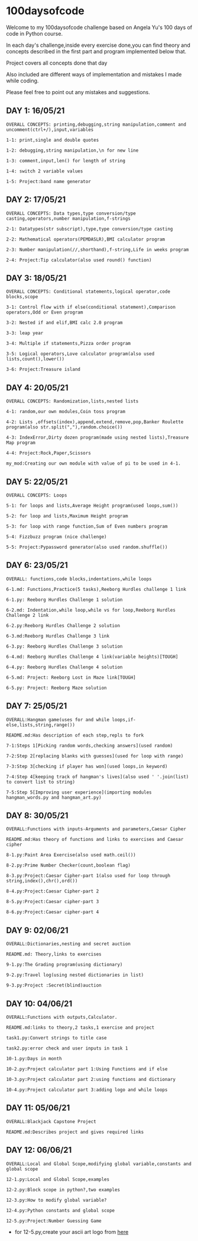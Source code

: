 # 100daysofcode

Welcome to my 100daysofcode challenge based on Angela Yu's 100 days of code in Python course.

In each day's challenge,inside every exercise done,you can find theory and concepts described in the first part and program implemented below that.

Project covers all concepts done that day

Also included are different ways of implementation and mistakes I made while coding.

Please feel free to point out any mistakes and suggestions.

## DAY 1:  16/05/21

    OVERALL CONCEPTS: printing,debugging,string manipulation,comment and uncomment(ctrl+/),input,variables

    1-1: print,single and double quotes

    1-2: debugging,string manipulation,\n for new line

    1-3: comment,input,len() for length of string

    1-4: switch 2 variable values

    1-5: Project:band name generator
    
## DAY 2:  17/05/21

    OVERALL CONCEPTS: Data types,type conversion/type casting,operators,number manipulation,f-strings
    
    2-1: Datatypes(str subscript),type,type conversion/type casting
    
    2-2: Mathematical operators(PEMDASLR),BMI calculator program
    
    2-3: Number manipulation(//,shorthand),f-string,Life in weeks program
    
    2-4: Project:Tip calculator(also used round() function)

## DAY 3:  18/05/21

    OVERALL CONCEPTS: Conditional statements,logical operator,code blocks,scope
    
    3-1: Control flow with if else(conditional statement),Comparison operators,Odd or Even program
    
    3-2: Nested if and elif,BMI calc 2.0 program
    
    3-3: leap year
    
    3-4: Multiple if statements,Pizza order program
    
    3-5: Logical operators,Love calculator program(also used lists,count(),lower())
    
    3-6: Project:Treasure island

## DAY 4:  20/05/21

    OVERALL CONCEPTS: Randomization,lists,nested lists
    
    4-1: random,our own modules,Coin toss program
    
    4-2: Lists ,offsets(index),append,extend,remove,pop,Banker Roulette program(also str.split(","),random.choice())
    
    4-3: IndexError,Dirty dozen program(made using nested lists),Treasure Map program
    
    4-4: Project:Rock,Paper,Scissors

    my_mod:Creating our own module with value of pi to be used in 4-1.

## DAY 5:  22/05/21

    OVERALL CONCEPTS: Loops

    5-1: for loops and lists,Average Height program(used loops,sum())

    5-2: for loop and lists,Maximum Height program

    5-3: for loop with range function,Sum of Even numbers program

    5-4: Fizzbuzz program (nice challenge)

    5-5: Project:Pypassword generator(also used random.shuffle())

## DAY 6: 23/05/21

    OVERALL: functions,code blocks,indentations,while loops

    6-1.md: Functions,Practice(5 tasks),Reeborg Hurdles challenge 1 link

    6-1.py: Reeborg Hurdles Challenge 1 solution

    6-2.md: Indentation,while loop,while vs for loop,Reeborg Hurdles Challenge 2 link

    6-2.py:Reeborg Hurdles Challenge 2 solution

    6-3.md:Reeborg Hurdles Challenge 3 link

    6-3.py: Reeborg Hurdles Challenge 3 solution

    6-4.md: Reeborg Hurdles Challenge 4 link(variable heights)[TOUGH]

    6-4.py: Reeborg Hurdles Challenge 4 solution

    6-5.md: Project: Reeborg Lost in Maze link[TOUGH]

    6-5.py: Project: Reeborg Maze solution

## DAY 7: 25/05/21

    OVERALL:Hangman game(uses for and while loops,if-else,lists,string,range())

    README.md:Has description of each step,repls to fork 

    7-1:Steps 1[Picking random words,checking answers](used random)

    7-2:Step 2[replacing blanks with guesses](used for loop with range)
    
    7-3:Step 3[checking if player has won](used loops,in keyword)

    7-4:Step 4[keeping track of hangman's lives](also used ' '.join(list) to convert list to string)

    7-5:Step 5[Improving user experience](importing modules hangman_words.py and hangman_art.py)

## DAY 8: 30/05/21

    OVERALL:Functions with inputs-Arguments and parameters,Caesar Cipher

    README.md:Has theory of functions and links to exercises and Caesar cipher 

    8-1.py:Paint Area Exercise(also used math.ceil())

    8-2.py:Prime Number Checker(count,boolean flag)

    8-3.py:Project:Caesar Cipher-part 1(also used for loop through string,index(),chr(),ord())

    8-4.py:Project:Caesar Cipher-part 2

    8-5.py:Project:Caesar cipher-part 3

    8-6.py:Project:Caesar cipher-part 4

## DAY 9: 02/06/21

    OVERALL:Dictionaries,nesting and secret auction

    README.md: Theory,links to exercises

    9-1.py:The Grading program(using dictionary)

    9-2.py:Travel log(using nested dictionaries in list)

    9-3.py:Project :Secret(blind)auction 

## DAY 10: 04/06/21
    
    OVERALL:Functions with outputs,Calculator.

    README.md:links to theory,2 tasks,1 exercise and project

    task1.py:Convert strings to title case

    task2.py:error check and user inputs in task 1

    10-1.py:Days in month

    10-2.py:Project calculator part 1:Using Functions and if else 

    10-3.py:Project calculator part 2:using functions and dictionary

    10-4.py:Project calculator part 3:adding logo and while loops

## DAY 11: 05/06/21

    OVERALL:Blackjack Capstone Project

    README.md:Describes project and gives required links

## DAY 12: 06/06/21

    OVERALL:Local and Global Scope,modifying global variable,constants and global scope

    12-1.py:Local and Global Scope,examples

    12-2.py:Block scope in python?,two examples

    12-3.py:How to modify global variable?

    12-4.py:Python constants and global scope

    12-5.py:Project:Number Guessing Game
    
    
* for 12-5.py,create your ascii art logo from [here](http://patorjk.com/software/taag/#p=display&f=Graffiti&t=Type%20Something%20)




    
    






    

    

    
    
    
